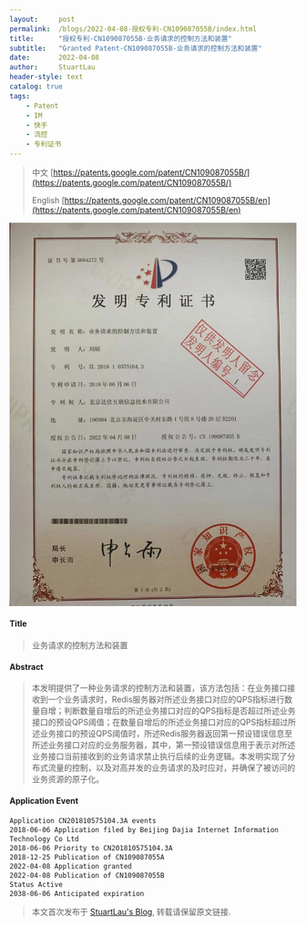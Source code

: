 ```yaml
---
layout:     post
permalink:  /blogs/2022-04-08-授权专利-CN109087055B/index.html
title:      "授权专利-CN109087055B-业务请求的控制方法和装置"
subtitle:   "Granted Patent-CN109087055B-业务请求的控制方法和装置"
date:       2022-04-08
author:     StuartLau
header-style: text
catalog: true
tags:
    - Patent
    - IM
    - 快手
    - 流控
    - 专利证书
---
```

> 中文 [https://patents.google.com/patent/CN109087055B/](https://patents.google.com/patent/CN109087055B/)
>
> English [https://patents.google.com/patent/CN109087055B/en](https://patents.google.com/patent/CN109087055B/en)

![patent](/images/in-post/patent/CN109087055B.jpg)
#### Title
> 业务请求的控制方法和装置








#### Abstract
> 本发明提供了一种业务请求的控制方法和装置，该方法包括：在业务接口接收到一个业务请求时，Redis服务器对所述业务接口对应的QPS指标进行数量自增；判断数量自增后的所述业务接口对应的QPS指标是否超过所述业务接口的预设QPS阈值；在数量自增后的所述业务接口对应的QPS指标超过所述业务接口的预设QPS阈值时，所述Redis服务器返回第一预设错误信息至所述业务接口对应的业务服务器，其中，第一预设错误信息用于表示对所述业务接口当前接收到的业务请求禁止执行后续的业务逻辑。本发明实现了分布式流量的控制，以及对高并发的业务请求的及时应对，并确保了被访问的业务资源的原子化。








#### Application Event
```
Application CN201810575104.3A events 
2018-06-06 Application filed by Beijing Dajia Internet Information Technology Co Ltd
2018-06-06 Priority to CN201810575104.3A
2018-12-25 Publication of CN109087055A
2022-04-08 Application granted
2022-04-08 Publication of CN109087055B
Status Active
2038-06-06 Anticipated expiration
```
> 本文首次发布于 [StuartLau's Blog](https://stuartlau.github.io), 
转载请保留原文链接.

